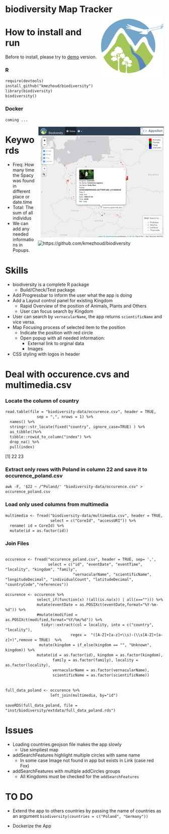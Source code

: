 <!-- README.md is generated from README.Rmd. Please edit that file! -->

# biodiversity Map Tracker <img src="inst/biodiversity/www/biodiversity.png" align="right" alt="containerit logo" width="200" style="padding: 0 0 10px 10px;" />

# How to install and run

Before to install, please try to [demo](https://kmezhoud.shinyapps.io/biodiversity/) version.

### R

```{r}
require(devtools)
install_github("kmezhoud/biodiversity")
library(biodiversity)
biodiversity()
```
### Docker

```{bash}
coming ...
```

<img src="inst/biodiversity/www/screenshot.png" align="right" alt="https://github.com/kmezhoud/biodiversity" width="400" style="padding: 0 0 10px 10px;" /><img src="biodiversity.gif" align="right" alt="https://github.com/kmezhoud/biodiversity" width="400" style="padding: 0 0 10px 10px;" />


# Keywords
+ Freq: How many time the Spacy was found in different place or date.time
+ Total: The sum of all individus
+ We can add any needed informations in Popups.

# Skills
+ biodiversity is a complete R package
  + Build/Check/Test package
+ Add Progressbar to inform the user what the app is doing
+ Add a Layout control panel for existing Kingdom
  + Rapid Overview of the position of Animals, Plants and Others
  + User can focus search by Kingdom
+ User can search by `vernacularName`, the app returns `scientificName` and vice versa.
+ Map Focusing process of selected item to the position
  + Indicate the position with red circle
  + Open popup with all needed information: 
    + External link to orginal data
    + Images
+ CSS styling with logos in header

# Deal with occurence.cvs and multimedia.csv

### Locate the column of country
```{r}
read.table(file = "biodiversity-data/occurence.csv", header = TRUE,
              sep = ",", nrows = 1) %>%
  names() %>%
  stringr::str_locate(fixed("country", ignore_case=TRUE) ) %>%
  as_tibble()%>%
  tibble::rowid_to_column("index") %>%
  drop_na() %>%
  pull(index)

```
[1] 22 23

### Extract only rows with Poland in column 22 and save it to occurence_poland.csv
```{bash}
awk -F, '$22 ~ /^Poland/' "biodiversity-data/occurence.csv" > occurence_poland.csv
```

### Load only used columns from multimedia
```{r}
multimedia <- fread("biodiversity-data/multimedia.csv", header = TRUE,
                    select = c("CoreId", "accessURI")) %>%
  rename( id = CoreId) %>%
  mutate(id = as.factor(id))
```

### Join Files
```{r}

occurence <- fread("occurence_poland.csv", header = TRUE, sep= ',', 
                   select = c("id", "eventDate", "eventTime", "locality", "kingdom", "family",
                              "vernacularName", "scientificName", "longitudeDecimal", "individualCount", "latitudeDecimal", "countryCode","references"))
                              
occurence <- occurence %>%
              select_if(function(x) !(all(is.na(x)) | all(x==""))) %>%
              mutate(eventDate = as.POSIXct(eventDate,format="%Y-%m-%d")) %>%
              #mutate(modified = as.POSIXct(modified,format="%Y/%m/%d")) %>%
                tidyr::extract(col = locality, into = c("country", "locality"),
                             regex =  "([A-Z]+[a-z]+\\s)-(\\s[A-Z]+[a-z]+)",remove = TRUE)  %>%
               mutate(kingdom = if_else(kingdom == "", "Unknown", kingdom)) %>%
              mutate(id = as.factor(id), kingdom = as.factor(kingdom),
                     family = as.factor(family), locality = as.factor(locality),
                     vernacularName = as.factor(vernacularName),
                     scientificName = as.factor(scientificName)) 


full_data_poland <- occurence %>%
                    left_join(multimedia, by="id") 

saveRDS(full_data_poland, file = "inst/biodiversity/extdata/full_data_poland.rds")
```

# Issues
+ Loading countries.geojson file makes the app slowly
  + Use simpliest map
+ addSearchFeatures highlight multiple circles with same name
  + In some case Image not found in app but exists in Link (case red Fox)
+ addSearchFeatures with multiple addCircles groups
  + All Kingdoms must be checked for the `addSearchFeatures`
  
# TO DO

+ Extend the app to others countries by passing the name of countries as an argument `biodiversity(countries = c("Poland", "Germany"))`

+ Dockerize the App

